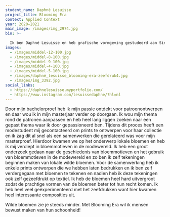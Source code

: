 ```yaml
---
student_name: Daphné Lesuisse
project_title: Blooming Era
context: Applied Context
year: 2020—2021
main_image: /images/img_2974.jpg
bio: >-
  
  Ik ben Daphné Lesuisse en heb grafische vormgeving gestudeerd aan Sint Lucas Antwerpen en heb hier ook mijn master gedaan. Ik ben een speels en enthousiast persoon en dat zie je ook in mijn stijl en manier van werken. Ik gebruik heel veel kleur en buiten grafische vormgeving ben ik gefascineerd door de mode en interieur wereld en deze passies combineer ik heel graag!
images:
  - /images/middel-12-100.jpg
  - /images/middel-8-100.jpg
  - /images/middel-9-100.jpg
  - /images/middel-4-100.jpg
  - /images/middel-5-100.jpg
  - /images/daphné_lesuisse_blooming-era-zeefdruk4.jpg
  - /images/img_3392.jpg
social_links:
  - https://daphnelesuisse.myportfolio.com/
  - https://www.instagram.com/lesuissedaphne/?hl=nl
---
```

Door mijn bachelorproef heb ik mijn passie ontdekt voor patroonontwerpen en daar wou ik in mijn masterjaar verder op doorgaan. Ik wou mijn thema rond de patronen aanpassen en heb heel lang liggen zoeken naar een gepast thema waar ik door gepassioneerd ben. Tijdens dit proces heeft een modestudent mij gecontacteerd om prints te ontwerpen voor haar collectie en ik zag dit al snel als een samenwerken die gerelateerd was voor mijn masterproef. Hierdoor kwamen we op het onderwerp lokale bloemen en heb ik mij verdiept in bloemmotieven in de modewereld. Ik heb een groot onderzoek gedaan naar de geschiedenis van bloemmotieven en het gebruik van bloemmotieven in de modewereld en zo ben ik zelf tekeningen beginnen maken van lokale wilde bloemen.
Voor de samenwerking heb ik enkele prints ontworpen die we hebben laten bedrukken en ik ben zelf verdergegaan met bloemen te tekenen en nadien heb ik deze tekeningen ook zelf gezeefdrukt op textiel. Ik heb de bloemen heel hard uitvergroot zodat de prachtige vormen van de bloemen beter tot hun recht komen. Ik heb heel veel geëxperimenteerd met het zeefdrukken want hier kwamen heel interessante composities uit. 

Wilde bloemen zie je steeds minder. Met Blooming Era wil ik mensen bewust maken van hun schoonheid!
